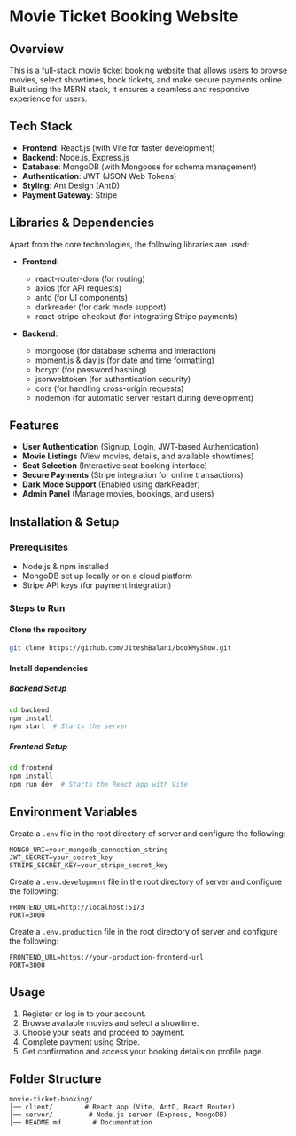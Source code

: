# Movie Ticket Booking Website

## Overview
This is a full-stack movie ticket booking website that allows users to browse movies, select showtimes, book tickets, and make secure payments online. Built using the MERN stack, it ensures a seamless and responsive experience for users.

## Tech Stack
- **Frontend**: React.js (with Vite for faster development)
- **Backend**: Node.js, Express.js
- **Database**: MongoDB (with Mongoose for schema management)
- **Authentication**: JWT (JSON Web Tokens)
- **Styling**: Ant Design (AntD)
- **Payment Gateway**: Stripe

## Libraries & Dependencies
Apart from the core technologies, the following libraries are used:
- **Frontend**:
  - react-router-dom (for routing)
  - axios (for API requests)
  - antd (for UI components)
  - darkreader (for dark mode support)
  - react-stripe-checkout (for integrating Stripe payments)
  
- **Backend**:
  - mongoose (for database schema and interaction)
  - moment.js & day.js (for date and time formatting)
  - bcrypt (for password hashing)
  - jsonwebtoken (for authentication security)
  - cors (for handling cross-origin requests)
  - nodemon (for automatic server restart during development)

## Features
- **User Authentication** (Signup, Login, JWT-based Authentication)
- **Movie Listings** (View movies, details, and available showtimes)
- **Seat Selection** (Interactive seat booking interface)
- **Secure Payments** (Stripe integration for online transactions)
- **Dark Mode Support** (Enabled using darkReader)
- **Admin Panel** (Manage movies, bookings, and users)

## Installation & Setup
### Prerequisites
- Node.js & npm installed
- MongoDB set up locally or on a cloud platform
- Stripe API keys (for payment integration)

### Steps to Run
#### Clone the repository
```sh
git clone https://github.com/JiteshBalani/bookMyShow.git
```
#### Install dependencies
##### Backend Setup
```sh
cd backend
npm install
npm start  # Starts the server
```
##### Frontend Setup
```sh
cd frontend
npm install
npm run dev  # Starts the React app with Vite
```

## Environment Variables
Create a `.env` file in the root directory of server and configure the following:
```env
MONGO_URI=your_mongodb_connection_string
JWT_SECRET=your_secret_key
STRIPE_SECRET_KEY=your_stripe_secret_key
```

Create a `.env.development` file in the root directory of server and configure the following:
```.env.development
FRONTEND_URL=http://localhost:5173
PORT=3000
```

Create a `.env.production` file in the root directory of server and configure the following:
```.env.production
FRONTEND_URL=https://your-production-frontend-url
PORT=3000
```

## Usage
1. Register or log in to your account.
2. Browse available movies and select a showtime.
3. Choose your seats and proceed to payment.
4. Complete payment using Stripe.
5. Get confirmation and access your booking details on profile page.

## Folder Structure
```plaintext
movie-ticket-booking/
│── client/        # React app (Vite, AntD, React Router)
│── server/         # Node.js server (Express, MongoDB)
│── README.md        # Documentation
```



